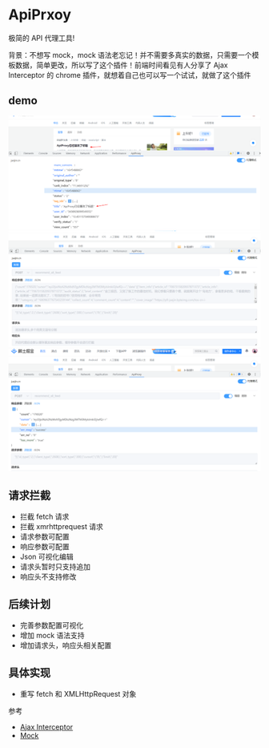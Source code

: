 # ApiPrxoy

极简的 API 代理工具!

背景：不想写 mock，mock 语法老忘记！并不需要多真实的数据，只需要一个模板数据，简单更改，所以写了这个插件！前端时间看见有人分享了 Ajax Interceptor 的 chrome 插件，就想着自己也可以写一个试试，就做了这个插件

## demo

![juejin](./template/juejin1.png)
![juejin](./template/juejin2.png)
![juejin](./template/juejin3.png)

## 请求拦截

- 拦截 fetch 请求
- 拦截 xmrhttprequest 请求
- 请求参数可配置
- 响应参数可配置
- Json 可视化编辑
- 请求头暂时只支持追加
- 响应头不支持修改

## 后续计划

- 完善参数配置可视化
- 增加 mock 语法支持
- 增加请求头，响应头相关配置

## 具体实现

- 重写 fetch 和 XMLHttpRequest 对象

参考

- [Ajax Interceptor](https://github.com/YGYOOO/ajax-interceptor)
- [Mock](https://github.com/nuysoft/Mock)
